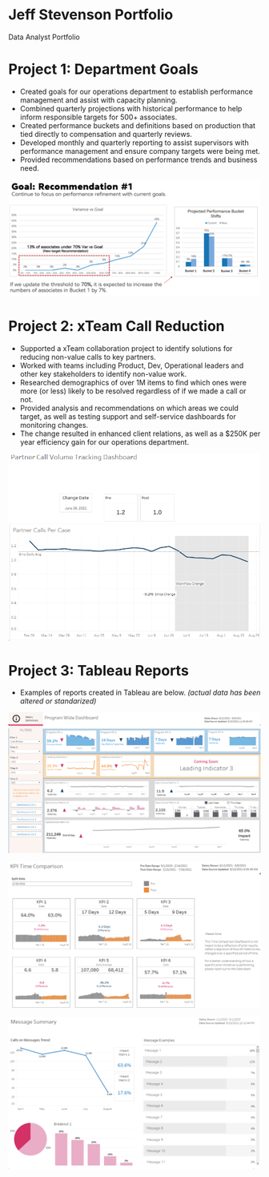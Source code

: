 # Jeff Stevenson Portfolio
Data Analyst Portfolio
<br/>

# Project 1: Department Goals
* Created goals for our operations department to establish performance management and assist with capacity planning.
* Combined quarterly projections with historical performance to help inform responsible targets for 500+ associates.
* Created performance buckets and definitions based on production that tied directly to compensation and quarterly reviews.
* Developed monthly and quarterly reporting to assist supervisors with performance management and ensure company targets were being met.
* Provided recommendations based on performance trends and business need.  

![](images/goal%20rec%202.png)
<br/>

# Project 2: xTeam Call Reduction
* Supported a xTeam collaboration project to identify solutions for reducing non-value calls to key partners.
* Worked with teams including Product, Dev, Operational leaders and other key stakeholders to identify non-value work.
* Researched demographics of over 1M items to find which ones were more (or less) likely to be resolved regardless of if we made a call or not.
* Provided analysis and recommendations on which areas we could target, as well as testing support and self-service dashboards for monitoring changes.
* The change resulted in enhanced client relations, as well as a $250K per year efficiency gain for our operations department.

![](images/Call%20tracking.png)
<br/>

# Project 3: Tableau Reports
* Examples of reports created in Tableau are below. 
*(actual data has been altered or standarized)*

![](images/Program%20Wide.png)
<br/>

![](images/Time%20comparison.png)
<br/>

![](images/Message%20Summary.png)
